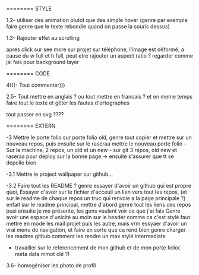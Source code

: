 ======== STYLE

1.2- utiliser des animation plutot que des simple hover (genre par exemple faire genre que le texte rebondie quand on passe la souris dessus)

1.3- Rajouter effet au scrolling 

apres click sur see more sur projet sur téléphone, l'image est déformé, a cause du w full et h full, peut etre rajouter un aspect ratio ? regarder comme jai fais pour background layer

======== CODE

4(((- Tout commenter)))

2.5- Tout mettre en anglais ? ou tout mettre en francais ? et en meme temps faire tout le texte et gêter les fautes d'ortographes

tout passer en svg ????


======== EXTERN

-3 Mettre le porte folio sur porte folio old, genre tout copier et mettre sur un nouveau repos, puis ensuite sur le raseraa mettre le nouveau porte folio - Sur la machine, 2 repos, un old et un new - sur git 3 repos, old new et raseraa pour deploy sur la bonne page
  -> ensuite s'assurer que tt se depoile bien

-3.1 Mettre le project wallpaper sur github...

-3.2 Faire tout les README ? genre essayer d'avoir un github qui est propre quoi,
Essayer d'avoir sur le fichier d'acceuil un lien vers tout les repos, (et sur le readme de chaque repos un truc qui renvoie a la page principale ?)
enfait sur le readme principal, mettre d'abord genre tout les liens des repos pusi ensuite je me présente, les gens veulent voir ce que j'ai fais
Genre avoir une espace d'unicité au moin sur le header comme ca c'est stylé
faut mettre en mode les mail projet puis les autre, mais vrm essyaer d'avoir un vrai menu de navigation, et faire en sorte que ca rend bien genre charger les readme github comment les rendre un max stylé
intermediate

- travailler sur le referencement de mon github et de mon porte folio( meta data mmot clé ?)

3.6- homogéniser les photo de profil



